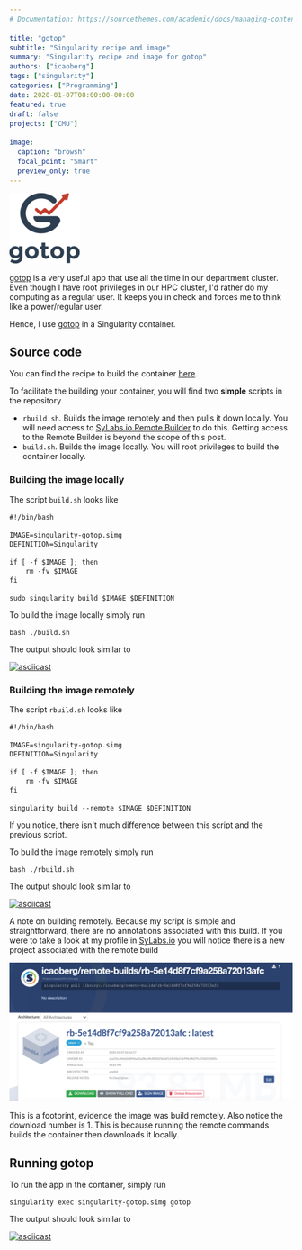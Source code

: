 ```yaml
---
# Documentation: https://sourcethemes.com/academic/docs/managing-content/

title: "gotop"
subtitle: "Singularity recipe and image"
summary: "Singularity recipe and image for gotop"
authors: ["icaoberg"]
tags: ["singularity"]
categories: ["Programming"]
date: 2020-01-07T08:00:00-00:00
featured: true
draft: false
projects: ["CMU"]

image:
  caption: "browsh"
  focal_point: "Smart"
  preview_only: true
---
```


![Logo](./logo.png)

[gotop](https://github.com/cjbassi/gotop) is a very useful app that use all the time in our department cluster. Even though I have root privileges in our HPC cluster, I'd rather do my computing as a regular user. It keeps you in check and forces me to think like a power/regular user.

Hence, I use [gotop](https://github.com/cjbassi/gotop) in a Singularity container.  

## Source code
You can find the recipe to build the container [here](https://github.com/icaoberg/singularity-gotop).

To facilitate the building your container, you will find two **simple** scripts in the repository

* `rbuild.sh`. Builds the image remotely and then pulls it down locally. You will need access to [SyLabs.io Remote Builder](https://cloud.sylabs.io/builder) to do this. Getting access to the Remote Builder is beyond the scope of this post.
* `build.sh`. Builds the image locally. You will root privileges to build the container locally.

### Building the image locally

The script `build.sh` looks like

```
#!/bin/bash

IMAGE=singularity-gotop.simg
DEFINITION=Singularity

if [ -f $IMAGE ]; then
	rm -fv $IMAGE
fi

sudo singularity build $IMAGE $DEFINITION
```

To build the image locally simply run

```
bash ./build.sh
```

The output should look similar to

[![asciicast](https://asciinema.org/a/292285.svg)](https://asciinema.org/a/292285)

### Building the image remotely

The script `rbuild.sh` looks like

```
#!/bin/bash

IMAGE=singularity-gotop.simg
DEFINITION=Singularity

if [ -f $IMAGE ]; then
	rm -fv $IMAGE
fi

singularity build --remote $IMAGE $DEFINITION
```

If you notice, there isn't much difference between this script and the previous script.

To build the image remotely simply run

```
bash ./rbuild.sh
```

The output should look similar to

[![asciicast](https://asciinema.org/a/cttCPrVN082jOCFdAUyOi0RsB.svg)](https://asciinema.org/a/cttCPrVN082jOCFdAUyOi0RsB)

A note on building remotely. Because my script is simple and straightforward, there are no annotations associated with this build. If you were to take a look at my profile in [SyLabs.io](https://cloud.sylabs.io/library/icaoberg) you will notice there is a new project associated with the remote build

![Screenshot](./screenshot.png)

This is a footprint, evidence the image was build remotely. Also notice the download number is 1. This is because running the remote commands builds the container then downloads it locally.

## Running gotop

To run the app in the container, simply run

```
singularity exec singularity-gotop.simg gotop
```

The output should look similar to

[![asciicast](https://asciinema.org/a/292294.svg)](https://asciinema.org/a/292294)
